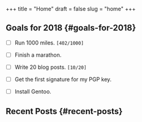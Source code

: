 +++
title = "Home"
draft = false
slug = "home"
+++

## Goals for 2018 {#goals-for-2018}

-   [ ] Run 1000 miles. <code>[402/1000]</code>
-   [ ] Finish a marathon.
-   [ ] Write 20 blog posts. <code>[10/20]</code>
-   [ ] Get the first signature for my PGP key.
-   [ ] Install Gentoo.


## Recent Posts {#recent-posts}
